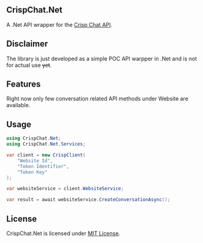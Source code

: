 ## CrispChat.Net

A .Net API wrapper for the [Crisp Chat API](https://docs.crisp.chat/references/rest-api/v1/).

## Disclaimer

The library is just developed as a simple POC API warpper in .Net and is not for actual use ~~yet~~.

## Features

Right now only few conversation related API methods under Website are available.

## Usage

```C#
using CrispChat.Net;
using CrispChat.Net.Services;

var client = new CrispClient(
    "Website Id",
    "Token Identifier",
    "Token Key"
);

var websiteService = client.WebsiteService;

var result = await websiteService.CreateConversationAsync();

```

## License

CrispChat.Net is licensed under [MIT License](https://github.com/thevenuz/CrispChat.Net/blob/master/LICENSE).
